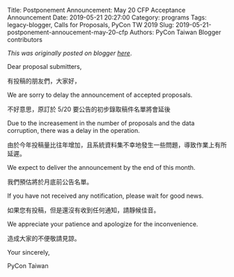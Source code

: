 Title: Postponement Announcement: May 20 CFP Acceptance Announcement
Date: 2019-05-21 20:27:00
Category: programs
Tags: legacy-blogger, Calls for Proposals, PyCon TW 2019
Slug: 2019-05-21-postponement-annoucement-may-20-cfp
Authors: PyCon Taiwan Blogger contributors

*This was originally posted on blogger [here](https://pycontw.blogspot.com/2019/05/postponement-annoucement-may-20-cfp.html)*.

<!--more-->

Dear proposal submitters,

有投稿的朋友們，大家好，

We are sorry to delay the announcement of accepted proposals.

不好意思，原訂於 5/20 要公告的初步錄取稿件名單將會延後

Due to the increasement in the number of proposals and the data corruption, there was a delay in the operation.

由於今年投稿量比往年增加，且系統資料集不幸地發生一些問題，導致作業上有所延遲。

We expect to deliver the announcement by the end of this month.

我們預估將於月底前公告名單。

If you have not received any notification, please wait for good news.

如果您有投稿，但是還沒有收到任何通知，請靜候佳音。

We appreciate your patience and apologize for the inconvenience.

造成大家的不便敬請見諒。

Your sincerely,

PyCon Taiwan
